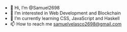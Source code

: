 - 👋 Hi, I’m @Samuel2698
- 👀 I’m interested in Web Development and Blockchain
- 🌱 I’m currently learning CSS, JavaScript and Haskell
- 📫 How to reach me samuelvelasco2698@gmail.com 

